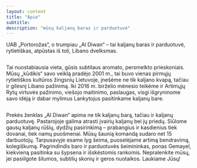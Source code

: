 ```yaml
--- 
layout: content 
title: "Apie" 
subtitle: 
description: "mūsų kaljanų baras ir parduotuvė"
---
```


UAB „Portorožas“, o trumpiau „Al Diwan“ – tai kaljanų baras ir parduotuvė, rytietiškas, atpūstas iš toli, Libano dvelksmas. 

<div class="image main"> <img src="{{site.url}}/{{site.baseurl}}//images/2.jpg" alt="" /></div>

Tai nuostabiausia vieta, gūsis subtilaus aromato, persmelkto prieskoniais.
Mūsų „kūdikis“ savo veiklą pradėjo 2001 m., tai buvo vienas pirmųjų rytietiškos kultūros žingsnių Lietuvoje, 
įnešėme ne tik kaljano kvapą, tačiau ir gilesnį Libano pažinimą. Iki 2016 m. birželio mėnesio
 teikėme ir Artimųjų Rytų virtuvės pažinimo, viešojo maitinimo, paslaugas,
  visgi išgryninome savo idėją ir dabar mylimus Lankytojus pasitinkame kaljanų bare.

  <div class="image main"> <img src="{{site.url}}/{{site.baseurl}}//images/8.jpg" alt="" /></div>

Prekės ženklas „Al Diwan“ apima ne tik kaljanų barą, tačiau ir kaljanų parduotuvę.
 Pastarojoje galima atrasti įvairių kaljanų bei jų priedų. Siūlome gausų kaljanų rūšių, 
 dydžių pasirinkimą – prabangius ir kasdienius tiek dovanai, tiek namų puošmenai.
Mūsų šaunią komandą sudaro net 15 darbuotojų. Tarpusavyje esame lyg šeima, puoselėjame artimą bendravimą, 
kolegiškumą. Pagrindindis baro ir parduotuvės šeimininkas, ponas Gemayel, 
kiekvieną pasitinka su šypsena ir išskėstomis rankomis. Nepralenkite mūsų, jei pasiilgote šilumos,
 subtilių skonių ir geros nuotaikos. Laukiame Jūsų!